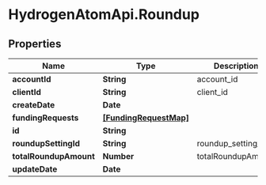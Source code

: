 # HydrogenAtomApi.Roundup

## Properties
Name | Type | Description | Notes
------------ | ------------- | ------------- | -------------
**accountId** | **String** | account_id | 
**clientId** | **String** | client_id | 
**createDate** | **Date** |  | [optional] 
**fundingRequests** | [**[FundingRequestMap]**](FundingRequestMap.md) |  | [optional] 
**id** | **String** |  | [optional] 
**roundupSettingId** | **String** | roundup_setting_id | 
**totalRoundupAmount** | **Number** | totalRoundupAmount | [optional] 
**updateDate** | **Date** |  | [optional] 


